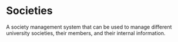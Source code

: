 # Societies
A society management system that can be used to manage different university societies, their members, and their internal information.
